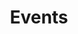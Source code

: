 ---
title: Events
header: Transformative Events
subheader: Get Involved
link: https://http://themes.semicolonweb.com/html/canvas/v5/intro.html
events: 
  - title: Revolution of Art
    thumbnail: /assets/images/events/roa.jpg
  - title: Youth Empowerment Retreat
    thumbnail: /assets/images/events/yer.jpg
  - title: Networking Event
    thumbnail: /assets/images/events/ne.jpg
footer: Raise The Standard <br /> Raise it 
footer-link-text: Boldly
footer-link: https://http://themes.semicolonweb.com/html/canvas/v5/intro.html
footer-button: 
  text: See Events
  link: "#"

---